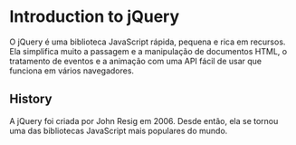 # Introduction to jQuery

O jQuery é uma biblioteca JavaScript rápida, pequena e rica em recursos. Ela simplifica muito a passagem e a manipulação de documentos HTML, o tratamento de eventos e a animação com uma API fácil de usar que funciona em vários navegadores.

## History

A jQuery foi criada por John Resig em 2006. Desde então, ela se tornou uma das bibliotecas JavaScript mais populares do mundo.